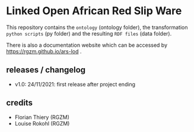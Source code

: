 # Linked Open African Red Slip Ware
     
This repository contains the `ontology` (ontology folder), the transformation `python scripts` (py folder) and the resulting `RDF files` (data folder).
           
There is also a documentation website which can be accessed by <https://rgzm.github.io/ars-lod> .
 
## releases / changelog 

-   v1.0: 24/11/2021: first release after project ending

## credits

-   Florian Thiery (RGZM)
-   Louise Rokohl (RGZM)
